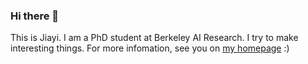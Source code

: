 ### Hi there 👋

This is Jiayi. I am a PhD student at Berkeley AI Research. I try to make interesting things.
For more infomation, see you on [my homepage](https://jiayipan.me) :)

